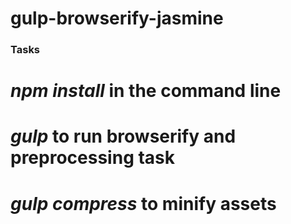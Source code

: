 gulp-browserify-jasmine
=======================

### Tasks

 # *npm install* in the command line
 # *gulp* to run browserify and preprocessing task
 # *gulp compress* to minify assets
